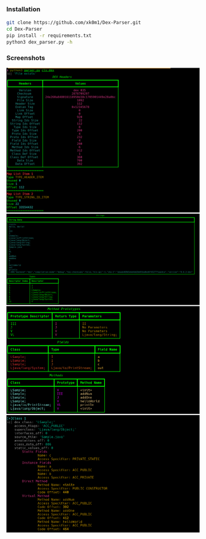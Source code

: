 ### Installation

```sh
git clone https://github.com/xk0m1/Dex-Parser.git
cd Dex-Parser
pip install -r requirements.txt
python3 dex_parser.py -h
```

### Screenshots

![Screenshot1](img/img1.png)
![Screenshot2](img/img2.png)
![Screenshot3](img/img3.png)
![Screenshot4](img/img4.png)